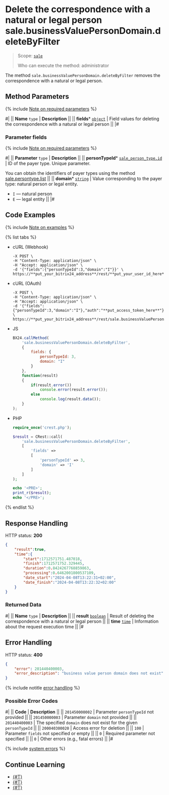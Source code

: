 # Delete the correspondence with a natural or legal person sale.businessValuePersonDomain.deleteByFilter

> Scope: [`sale`](../../scopes/permissions.md)
>
> Who can execute the method: administrator

The method `sale.businessValuePersonDomain.deleteByFilter` removes the correspondence with a natural or legal person.

## Method Parameters

{% include [Note on required parameters](../../../_includes/required.md) %}

#|
|| **Name**
`type` | **Description** ||
|| **fields***
[`object`](../../data-types.md) | Field values for deleting the correspondence with a natural or legal person ||
|#

### Parameter fields

{% include [Note on required parameters](../../../_includes/required.md) %}

#|
|| **Parameter**
`type` | **Description** ||
|| **personTypeId***
[`sale_person_type.id`](../data-types.md) | ID of the payer type. Unique parameter.

You can obtain the identifiers of payer types using the method [sale.persontype.list](../person-type/sale-person-type-list.md) ||
|| **domain***
[`string`](../../data-types.md) | Value corresponding to the payer type: natural person or legal entity.
- `I` — natural person
- `E` — legal entity ||
|#

## Code Examples

{% include [Note on examples](../../../_includes/examples.md) %}

{% list tabs %}

- cURL (Webhook)

    ```curl
    -X POST \
    -H "Content-Type: application/json" \
    -H "Accept: application/json" \
    -d '{"fields":{"personTypeId":3,"domain":"I"}}' \
    https://**put_your_bitrix24_address**/rest/**put_your_user_id_here**/**put_your_webhook_here**/sale.businessValuePersonDomain.deleteByFilter
    ```

- cURL (OAuth)

    ```curl
    -X POST \
    -H "Content-Type: application/json" \
    -H "Accept: application/json" \
    -d '{"fields":{"personTypeId":3,"domain":"I"},"auth":"**put_access_token_here**"}' \
    https://**put_your_bitrix24_address**/rest/sale.businessValuePersonDomain.deleteByFilter
    ```

- JS

    ```js
    BX24.callMethod(
        'sale.businessValuePersonDomain.deleteByFilter', 
        {
            fields: {
                personTypeId: 3,
                domain: "I"
            }
        },
        function(result)
        {
            if(result.error())
                console.error(result.error());
            else
                console.log(result.data());
        }
    );
    ```

- PHP

    ```php
    require_once('crest.php');

    $result = CRest::call(
        'sale.businessValuePersonDomain.deleteByFilter',
        [
            'fields' =>
            [
                'personTypeId' => 3,
                'domain' => 'I'
            ]
        ]
    );

    echo '<PRE>';
    print_r($result);
    echo '</PRE>';
    ```

{% endlist %}

## Response Handling

HTTP status: **200**

```json
{
    "result":true,
    "time":{
        "start":1712571751.487018,
        "finish":1712571752.329445,
        "duration":0.8424267768859863,
        "processing":0.6462001800537109,
        "date_start":"2024-04-08T13:22:31+02:00",
        "date_finish":"2024-04-08T13:22:32+02:00"
    }
}
```

### Returned Data

#|
|| **Name**
`type` | **Description** ||
|| **result**
[`boolean`](../../data-types.md) | Result of deleting the correspondence with a natural or legal person ||
|| **time**
[`time`](../../data-types.md) | Information about the request execution time ||
|#

## Error Handling

HTTP status: **400**

```json
{
    "error": 201440400003,
    "error_description": "business value person domain does not exist"
}
```

{% include notitle [error handling](../../../_includes/error-info.md) %}

### Possible Error Codes

#|
|| **Code** | **Description** ||
|| `201450000002` | Parameter `personTypeId` not provided ||
|| `201450000003` | Parameter `domain` not provided ||
|| `201440400003` | The specified `domain` does not exist for the given `personTypeId` ||
|| `200040300020` | Access error for deletion ||
|| `100` | Parameter `fields` not specified or empty ||
|| `0` | Required parameter not specified ||
|| `0` | Other errors (e.g., fatal errors) ||
|#

{% include [system errors](../../../_includes/system-errors.md) %}

## Continue Learning

- [{#T}](./sale-business-value-person-domain-add.md)
- [{#T}](./sale-business-value-person-domain-list.md)
- [{#T}](./sale-business-value-person-domain-get-fields.md)